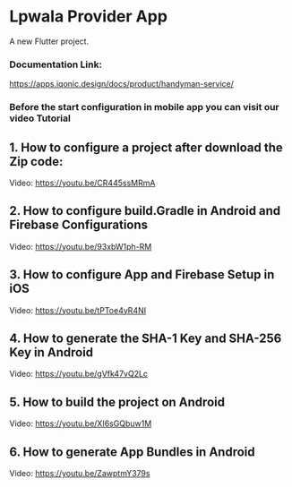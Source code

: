 # Lpwala Provider App

A new Flutter project.

### Documentation Link:

https://apps.iqonic.design/docs/product/handyman-service/

### Before the start configuration in mobile app you can visit our video Tutorial ###

## 1. How to configure a project after download the Zip code:

Video: https://youtu.be/CR445ssMRmA

## 2. How to configure build.Gradle in Android and Firebase Configurations

Video: https://youtu.be/93xbW1ph-RM

## 3. How to configure App and Firebase Setup in iOS

Video: https://youtu.be/tPToe4yR4NI

## 4. How to generate the SHA-1 Key and SHA-256 Key in Android

Video: https://youtu.be/gVfk47vQ2Lc

## 5. How to build the project on Android

Video: https://youtu.be/XI6sGQbuw1M

## 6. How to generate App Bundles in Android

Video: https://youtu.be/ZawptmY379s

